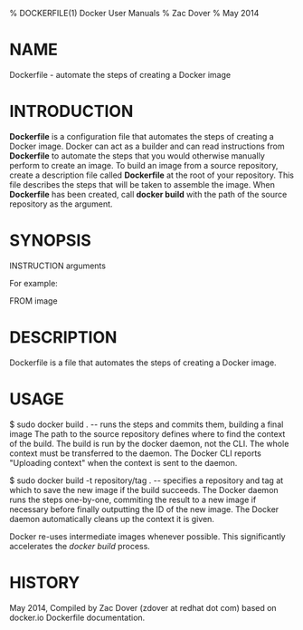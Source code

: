% DOCKERFILE(1) Docker User Manuals
% Zac Dover
% May 2014
# NAME

Dockerfile - automate the steps of creating a Docker image

# INTRODUCTION
**Dockerfile** is a configuration file that automates the steps of creating a Docker image. Docker can act as a builder and can read instructions from **Dockerfile** to automate the steps that you would otherwise manually perform to create an image. To build an image from a source repository, create a description file called **Dockerfile** at the root of your repository. This file describes the steps that will be taken to assemble the image. When **Dockerfile** has been created, call **docker build** with the path of the source repository as the argument.

# SYNOPSIS

INSTRUCTION arguments

For example:

FROM image

# DESCRIPTION

Dockerfile is a file that automates the steps of creating a Docker image.

# USAGE

$ sudo docker build .
 -- runs the steps and commits them, building a final image
    The path to the source repository defines where to find the context of the build.
    The build is run by the docker daemon, not the CLI. The whole context must be
    transferred to the daemon. The Docker CLI reports "Uploading context" when the
    context is sent to the daemon.
    
$ sudo docker build -t repository/tag .
 -- specifies a repository and tag at which to save the new image if the build succeeds.
    The Docker daemon runs the steps one-by-one, commiting the result to a new image
    if necessary before finally outputting the ID of the new image. The Docker
    daemon automatically cleans up the context it is given.

Docker re-uses intermediate images whenever possible. This significantly accelerates the *docker build* process.
 
# HISTORY
May 2014, Compiled by Zac Dover (zdover at redhat dot com) based on docker.io Dockerfile documentation.
